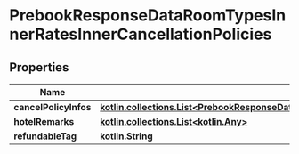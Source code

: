 
# PrebookResponseDataRoomTypesInnerRatesInnerCancellationPolicies

## Properties
Name | Type | Description | Notes
------------ | ------------- | ------------- | -------------
**cancelPolicyInfos** | [**kotlin.collections.List&lt;PrebookResponseDataRoomTypesInnerRatesInnerCancellationPoliciesCancelPolicyInfosInner&gt;**](PrebookResponseDataRoomTypesInnerRatesInnerCancellationPoliciesCancelPolicyInfosInner.md) |  |  [optional]
**hotelRemarks** | [**kotlin.collections.List&lt;kotlin.Any&gt;**](kotlin.Any.md) |  |  [optional]
**refundableTag** | **kotlin.String** |  |  [optional]



